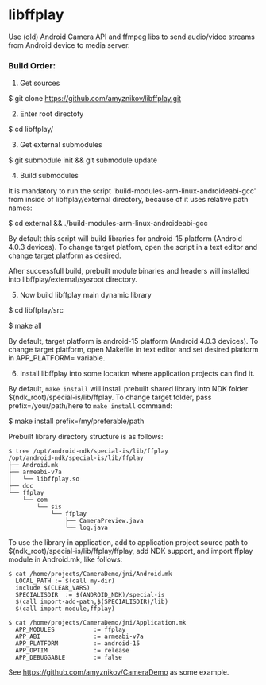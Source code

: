 # libffplay

Use (old) Android Camera API and ffmpeg libs to send audio/video streams from Android device to media server.


### Build Order:

1. Get sources

  $ git clone https://github.com/amyznikov/libffplay.git
 
2. Enter root directoty

  $ cd libffplay/

3. Get external submodules
  
  $ git submodule init && git submodule update
  
4. Build submodules 
   
  It is mandatory to run the script 'build-modules-arm-linux-androideabi-gcc' from inside of libffplay/external directory, 
  because of it uses relative path names:
   
  $ cd external && ./build-modules-arm-linux-androideabi-gcc
   
  By default this script will build libraries for android-15 platform (Android 4.0.3 devices).
  To change target platfom, open the script in a text editor and change target platform as desired.
   
  After successfull build, prebuilt module binaries and headers will installed into libffplay/external/sysroot directory.
   
5. Now build libffplay main dynamic library
  
  $ cd libffplay/src
  
  $ make all
  
  By default, target platform is android-15 platform (Android 4.0.3 devices).
  To change target platform, open Makefile in text editor and set desired platform in APP_PLATFORM= variable.
  
6. Install libffplay into some location where application projects can find it.
  
  By default, `make install` will install prebuilt shared library into NDK folder  $(ndk_root)/special-is/lib/ffplay.
  To change target folder, pass prefix=/your/path/here to `make install` command:
  
  $ make install prefix=/my/preferable/path
  
  Prebuilt library directory structure is as follows:
  
```
$ tree /opt/android-ndk/special-is/lib/ffplay
/opt/android-ndk/special-is/lib/ffplay
├── Android.mk
├── armeabi-v7a
│   └── libffplay.so
├── doc
└── ffplay
    └── com
        └── sis
            └── ffplay
                ├── CameraPreview.java
                └── log.java

```

To use the library in application, add to application project source path to $(ndk_root)/special-is/lib/ffplay/ffplay, 
add NDK support, and import ffplay module in Android.mk, like follows:
```
$ cat /home/projects/CameraDemo/jni/Android.mk 
  LOCAL_PATH := $(call my-dir)
  include $(CLEAR_VARS)
  SPECIALISDIR  := $(ANDROID_NDK)/special-is
  $(call import-add-path,$(SPECIALISDIR)/lib)
  $(call import-module,ffplay)
  
$ cat /home/projects/CameraDemo/jni/Application.mk 
  APP_MODULES           := ffplay
  APP_ABI               := armeabi-v7a
  APP_PLATFORM          := android-15
  APP_OPTIM             := release
  APP_DEBUGGABLE        := false
```
See https://github.com/amyznikov/CameraDemo as some example.


   
   
   



  
  
   
   
   
   
   
